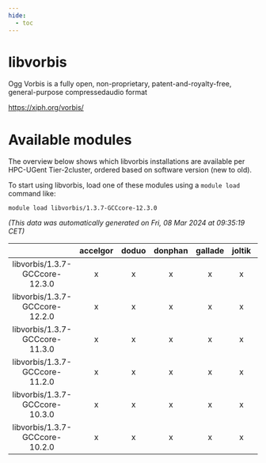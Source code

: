 ```yaml
---
hide:
  - toc
---
```


libvorbis
=========


Ogg Vorbis is a fully open, non-proprietary, patent-and-royalty-free, general-purpose compressedaudio format

https://xiph.org/vorbis/
# Available modules


The overview below shows which libvorbis installations are available per HPC-UGent Tier-2cluster, ordered based on software version (new to old).

To start using libvorbis, load one of these modules using a `module load` command like:

```shell
module load libvorbis/1.3.7-GCCcore-12.3.0
```

*(This data was automatically generated on Fri, 08 Mar 2024 at 09:35:19 CET)*  

| |accelgor|doduo|donphan|gallade|joltik|skitty|
| :---: | :---: | :---: | :---: | :---: | :---: | :---: |
|libvorbis/1.3.7-GCCcore-12.3.0|x|x|x|x|x|x|
|libvorbis/1.3.7-GCCcore-12.2.0|x|x|x|x|x|x|
|libvorbis/1.3.7-GCCcore-11.3.0|x|x|x|x|x|x|
|libvorbis/1.3.7-GCCcore-11.2.0|x|x|x|x|x|x|
|libvorbis/1.3.7-GCCcore-10.3.0|x|x|x|x|x|x|
|libvorbis/1.3.7-GCCcore-10.2.0|x|x|x|x|x|x|
